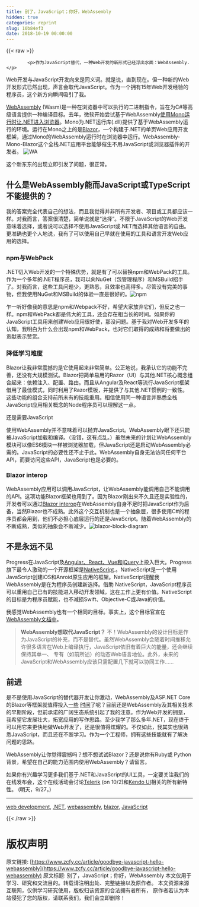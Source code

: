 ```yaml
---
title: 别了，JavaScript；你好，WebAssembly
hidden: true
categories: reprint
slug: 10b84ef3
date: 2018-10-19 00:00:00
---
```


{{< raw >}}

            <p>作为JavaScript替代，一种Web开发的新形式已经浮出水面：WebAssembly.</p>
<p>Web开发与JavaScript开发向来是同义词。就是说，直到现在。但一种新的Web开发形式已然出现，声言会取代JavaScript。作为一个拥有15年Web开发经验的程序员，这个新方向瞬间吸引了我。</p>
<p><a href="https://webassembly.org/">WebAssembly</a> (Wasm)是一种在浏览器中可以执行的二进制指令，旨在为C#等高级语言提供一种编译目标。去年，微软开始尝试基于WebAssembly<a href="https://www.mono-project.com/news/2017/08/09/hello-webassembly/">使用Mono运行时让.NET进入浏览器</a>。Mono为.NET运行库(.dll)提供了基于WebAssembly运行的环境。运行在Mono之上的是<a href="https://blazor.net/">Blazor</a>，一个构建于.NET的单页Web应用开发框架，通过Mono的WebAssembly运行时在浏览器中运行。WebAssembly-Mono-Blazor这个全栈.NET应用平台能够催生不用JavaScript或浏览器插件的开发者。 <img src="https://p4.ssl.qhimg.com/t01ebb8d76ce7287323.jpg" alt="WA" title="WA"> </p>
<p>这个新东东的出现立即引发了问题，很正常。</p>
<h2>什么是WebAssembly能而JavaScript或TypeScript不能提供的？</h2>
<p>我的答案完全代表自己的想法，而且我觉得并非所有开发者、项目或工具都应该一样。对我而言，答案很清楚，简单说就是“选择”。不限于JavaScript的Web开发意味着选择，或者说可以选择不使用JavaScript或.NET而选择其他语言的自由。更准确也更个人地说，我有了可以使用自己早就在使用的工具和语言开发Web应用的选择。</p>
<h3>npm与WebPack</h3>
<p>.NET切入Web开发的一个特殊优势，就是有了可以替换npm和WebPack的工具。作为一个多年的.NET程序员，我可以向NuGet（包管理程序）和MSBuild招手了。对我而言，这些工具问题少，更熟悉，且效率也高得多。尽管没有完美的事物，但我使用NuGet和MSBuild的体验一直是很好的。<img src="https://p5.ssl.qhimg.com/t0152e4bdeb221094f6.png" alt="npm" title="npm"></p>
<p>乍一听好像我的意思是npm和Webpack不好，希望大家放弃它们，但反之也一样。npm和WebPack都是伟大的工具，还会存在相当长的时间。如果你的JavaScript工具用来创建Web应用很好使，那没问题。基于我对Web开发多年的认知，我明白为什么会出现npm和WebPack，也对它们取得的成熟和将要做出的贡献表示赞赏。</p>
<h3>降低学习难度</h3>
<p>Blazor让我非常震撼的是它使用起来非常简单。公正地说，我承认它的功能不完善，还没有大规模测试。Blazor把简单易用的Razor（UI）与其他.NET核心概念组合起来：依赖注入、配置、路由。而且从Angular及React等流行JavaScript框架借用了最佳模式，同时利用了Razor模板，并提供了与其他.NET惯例的一致性。这些功能的组合支持前所未有的技能重用。相信使用同一种语言并熟悉全栈JavaScript应用相关概念的Node程序员可以理解这一点。</p>
<p>还是需要JavaScript</p>
<p>使用WebAssembly并不意味着可以抛弃JavaScript。WebAssembly眼下还只能被JavaScript加载和编译。（没错，这有点乱。）虽然未来的计划让WebAssembly模块可以像ES6模块一样被浏览器加载，但JavaScript还是启动WebAssembly必需的。JavaScript的必要性还不止于此。WebAssembly自身无法访问任何平台API，而要访问这些API，JavaScript也是必要的。</p>
<h3>Blazor interop</h3>
<p>WebAssembly应用可以调用JavaScript，让WebAssembly能调用自己不能调用的API。这项功能Blazor框架也用到了。因为Blazor刚出来不久且还是实验性的，开发者可以通过<a href="https://blog.logrocket.com/working-with-the-blazor-javascript-interop-3c2a8d0eb56c">Blazor interop</a>在WebAssembly自身不足时把JavaScript作为后备，当然Blazor也不成熟。此外这个交互机制也是一个抽象层，很多使用C#的程序员都会用到，他们不必担心底层运行的还是JavaScript。随着WebAssembly的不断成熟，类似的抽象会不断减少。<img src="https://p2.ssl.qhimg.com/t01c3393c2fe4f4da78.jpg" alt="blazor-block-diagram" title="blazor-block-diagram"></p>
<h2>不是永远不见</h2>
<p>Progress在JavaScript及<a href="https://www.telerik.com/kendo-ui">Angular、React、Vue和jQuery</a>上投入巨大。Progress旗下最令人激动的一个开源框架是<a href="https://www.nativescript.org/">NativeScript</a>.。NativeScript是一个使用JavaScript创建iOS和Anroid原生应用的框架。NativeScript提醒我WebAssembly是在为程序员创建新选择。借助 NativeScript，JavaScript程序员可以重用自己已有的技能进入移动开发领域，这在工作上更有价值。NativeScript的目标是为程序员赋能，也不减损Swift、Objective-C或Java的价值。</p>
<p>我感觉WebAssembly也有一个相同的目标。事实上，这个目标官宣在 <a href="https://webassembly.org/docs/faq/">WebAssembly文档中</a>。</p>
<blockquote>
<p><strong>WebAssembly想取代JavaScript？</strong> 不！WebAssembly的设计目标是作为JavaScript的补充，而不是替代。虽然WebAssembly会随着时间推移允许很多语言在Web上编译执行，JavaScript依旧有着巨大的能量，还会继续保持其单一、 专有（如前所述）的动态Web语言地位。此外，未来的JavaScript和WebAssembly应该只需配置几下就可以协同工作……</p>
</blockquote>
<h2>前进</h2>
<p>是不是使用JavaScript的替代器开发让你激动，WebAssembly及ASP.NET Core的Blazor等框架就值得投入<a href="https://www.telerik.com/blogs/blazedown-experiment-with-markdown-and-blazor">一些</a> <a href="https://www.telerik.com/blogs/a-breakdown-of-blazor-project-types">时间</a>了呢？目前还是WebAssembly及其相关技术的早期阶段，但前承诺的广阔生态系统引起了我的注意。作为Web开发的拥趸，我希望它发展壮大，拓宽应用的写作思路。至少我学了那么多年.NET，现在终于可以用它来更快地做Web开发了，还是很值得炫耀的。不仅如此，我其实也很熟悉JavaScript，而且还在不断学习。作为一个工程师，拥有这些技能就有了解决问题的思路。</p>
<p>WebAssembly让你觉得震撼吗？想不想试试Blazor？还是说你有Ruby或 Python背景，希望在自己的能力范围内使用WebAssembly？请留言。</p>
<p>如果你有兴趣学习更多我们基于.NET和JavaScript的UI工具，一定要关注我们的在线发布会，这个在线活动会讨论<a href="https://www.telerik.com/webinars/devcraft/telerik-r3-release-webinar">Telerik</a> (on 10/2)和<a href="https://www.telerik.com/webinars/kendo-ui/kendo-ui-r3-release-webinar">Kendo UI</a>相关的所有新特性。 (明天，9/27。)</p>
<hr>
<p><a href="https://www.telerik.com/blogs/tag/web-development">web development</a>, <a href="https://www.telerik.com/blogs/tag/-net">.NET</a>, <a href="https://www.telerik.com/blogs/tag/webassembly">webassembly</a>, <a href="https://www.telerik.com/blogs/tag/blazor">blazor</a>, <a href="https://www.telerik.com/blogs/tag/javascript">JavaScript</a></p>

          
{{< /raw >}}

# 版权声明
原文链接: [https://www.zcfy.cc/article/goodbye-javascript-hello-webassembly](https://www.zcfy.cc/article/goodbye-javascript-hello-webassembly)
原文标题: 别了，JavaScript；你好，WebAssembly
本文仅用于学习、研究和交流目的。转载请注明出处、完整链接以及原作者。
本文资源来源互联网，仅供学习研究使用，版权归该资源的合法拥有者所有，
原作者若认为本站侵犯了您的版权，请联系我们，我们会立即删除！
